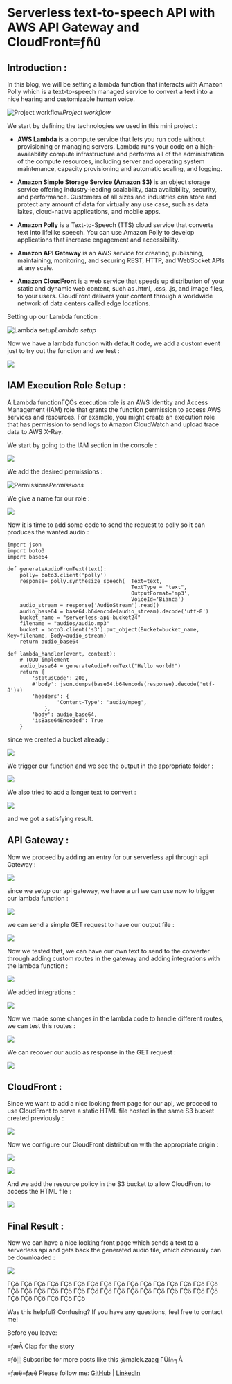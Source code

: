 
# Serverless text-to-speech API with AWS API Gateway and CloudFront≡ƒñû



## Introduction :

In this blog, we will be setting a lambda function that interacts with Amazon Polly which is a text-to-speech managed service to convert a text into a nice hearing and customizable human voice.

![Project workflow](https://cdn-images-1.medium.com/max/2764/1*fjsDhAh_DWGPEWWSgGRpmw.png)*Project workflow*

We start by defining the technologies we used in this mini project :

* **AWS Lambda** is a compute service that lets you run code without provisioning or managing servers. Lambda runs your code on a high-availability compute infrastructure and performs all of the administration of the compute resources, including server and operating system maintenance, capacity provisioning and automatic scaling, and logging.

* **Amazon Simple Storage Service (Amazon S3)** is an object storage service offering industry-leading scalability, data availability, security, and performance. Customers of all sizes and industries can store and protect any amount of data for virtually any use case, such as data lakes, cloud-native applications, and mobile apps.

* **Amazon Polly** is a Text-to-Speech (TTS) cloud service that converts text into lifelike speech. You can use Amazon Polly to develop applications that increase engagement and accessibility.

* **Amazon API Gateway** is an AWS service for creating, publishing, maintaining, monitoring, and securing REST, HTTP, and WebSocket APIs at any scale.

* **Amazon CloudFront** is a web service that speeds up distribution of your static and dynamic web content, such as .html, .css, .js, and image files, to your users. CloudFront delivers your content through a worldwide network of data centers called edge locations.

Setting up our Lambda function :

![Lambda setup](https://cdn-images-1.medium.com/max/2504/1*8uo44pUJLh-YqmXdenH16w.png)*Lambda setup*

Now we have a lambda function with default code, we add a custom event just to try out the function and we test :

![](https://cdn-images-1.medium.com/max/2800/1*BEVA70_i43QdluDfXbiKhg.png)

## IAM Execution Role Setup :

A Lambda functionΓÇÖs execution role is an AWS Identity and Access Management (IAM) role that grants the function permission to access AWS services and resources. For example, you might create an execution role that has permission to send logs to Amazon CloudWatch and upload trace data to AWS X-Ray.

We start by going to the IAM section in the console :

![](https://cdn-images-1.medium.com/max/3024/1*wZoj9nrlCHZEtzo3XW0mMQ.png)

We add the desired permissions :

![Permissions](https://cdn-images-1.medium.com/max/3582/1*lz3Sfr--vB_auWXsu9aEBw.png)*Permissions*

We give a name for our role :

![](https://cdn-images-1.medium.com/max/3482/1*OQAX-LqaQjb5DIDHuW2gVA.png)

Now it is time to add some code to send the request to polly so it can produces the wanted audio :

    import json
    import boto3
    import base64
    
    def generateAudioFromText(text):
        polly= boto3.client('polly')
        response= polly.synthesize_speech(  Text=text,
                                            TextType = "text",
                                            OutputFormat='mp3', 
                                            VoiceId='Bianca')
        audio_stream = response['AudioStream'].read()
        audio_base64 = base64.b64encode(audio_stream).decode('utf-8')
        bucket_name = "serverless-api-bucket24"
        filename = "audios/audio.mp3"
        bucket = boto3.client('s3').put_object(Bucket=bucket_name, Key=filename, Body=audio_stream)
        return audio_base64
        
    def lambda_handler(event, context):
        # TODO implement
        audio_base64 = generateAudioFromText("Hello world!")
        return {
            'statusCode': 200,
            #'body': json.dumps(base64.b64encode(response).decode('utf-8')+)
            'headers': {
                    'Content-Type': 'audio/mpeg',
                },
            'body': audio_base64,
            'isBase64Encoded': True
        }

since we created a bucket already :

![](https://cdn-images-1.medium.com/max/2920/1*hdACDBqvga1bBSUKV68w5Q.png)

We trigger our function and we see the output in the appropriate folder :

![](https://cdn-images-1.medium.com/max/2000/1*GJ8XhR7ndGImUq67y4XXbg.png)

We also tried to add a longer text to convert :

![](https://cdn-images-1.medium.com/max/2296/1*dId9nUi1bPhstQFLIbRyZA.png)

and we got a satisfying result.

## API Gateway :

Now we proceed by adding an entry for our serverless api through api Gateway :

![](https://cdn-images-1.medium.com/max/2000/1*u_-uHm-lucuUt3ONtaqekQ.png)

since we setup our api gateway, we have a url we can use now to trigger our lambda function :

![](https://cdn-images-1.medium.com/max/2000/1*wmyWe4xIoTigFcvIZLhUuA.png)

we can send a simple GET request to have our output file :

![](https://cdn-images-1.medium.com/max/3324/1*rh3Lg8eWZzlIydn0yYU1oQ.png)

Now we tested that, we can have our own text to send to the converter through adding custom routes in the gateway and adding integrations with the lambda function :

![](https://cdn-images-1.medium.com/max/2566/1*N5uGFb1brSstfi6y-DWXWw.png)

We added integrations :

![](https://cdn-images-1.medium.com/max/2000/1*xGTaDopYKxWg-kMa-4DA9g.png)

Now we made some changes in the lambda code to handle different routes, we can test this routes :

![](https://cdn-images-1.medium.com/max/2000/1*sZ7jPv51wiWEkQRWzS7BpA.png)

We can recover our audio as response in the GET request :

![](https://cdn-images-1.medium.com/max/2620/1*lkg2HcgJWUU6lpx0XQwHEQ.png)

## CloudFront :

Since we want to add a nice looking front page for our api, we proceed to use CloudFront to serve a static HTML file hosted in the same S3 bucket created previously :

![](https://cdn-images-1.medium.com/max/3596/1*cwkNgoRqAOUnnjNEUulOww.png)

Now we configure our CloudFront distribution with the appropriate origin :

![](https://cdn-images-1.medium.com/max/2000/1*iAu5W2pZuyBPEbIUsrevhg.png)

![](https://cdn-images-1.medium.com/max/2000/1*Ew93Xgxm3CGlxLokfCto2g.png)

And we add the resource policy in the S3 bucket to allow CloudFront to access the HTML file :

![](https://cdn-images-1.medium.com/max/2000/1*LU7-swbYxY1LexmXg5FSfA.png)

## Final Result :

Now we can have a nice looking front page which sends a text to a serverless api and gets back the generated audio file, which obviously can be downloaded :

![](https://cdn-images-1.medium.com/max/2000/1*IyhqxcjMVtzyhBKZ4XIvfg.png)

ΓÇö ΓÇö ΓÇö ΓÇö ΓÇö ΓÇö ΓÇö ΓÇö ΓÇö ΓÇö ΓÇö ΓÇö ΓÇö ΓÇö ΓÇö ΓÇö ΓÇö ΓÇö ΓÇö ΓÇö ΓÇö ΓÇö ΓÇö ΓÇö ΓÇö ΓÇö ΓÇö ΓÇö ΓÇö ΓÇö ΓÇö ΓÇö ΓÇö ΓÇö ΓÇö ΓÇö ΓÇö ΓÇö

Was this helpful? Confusing? If you have any questions, feel free to contact me!

Before you leave:

≡ƒæÅ Clap for the story

≡ƒô░ Subscribe for more posts like this @malek.zaag ΓÜí∩╕Å

≡ƒæë≡ƒæê Please follow me: [GitHub](https://github.com/Malek-Zaag) | [LinkedIn](https://www.linkedin.com/in/malekzaag/)
